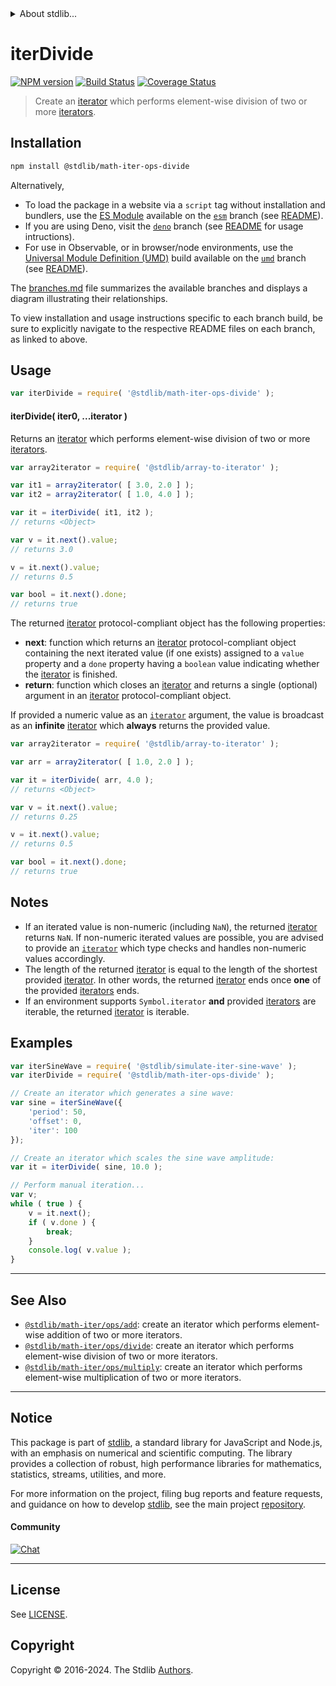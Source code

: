 <!--

@license Apache-2.0

Copyright (c) 2019 The Stdlib Authors.

Licensed under the Apache License, Version 2.0 (the "License");
you may not use this file except in compliance with the License.
You may obtain a copy of the License at

   http://www.apache.org/licenses/LICENSE-2.0

Unless required by applicable law or agreed to in writing, software
distributed under the License is distributed on an "AS IS" BASIS,
WITHOUT WARRANTIES OR CONDITIONS OF ANY KIND, either express or implied.
See the License for the specific language governing permissions and
limitations under the License.

-->


<details>
  <summary>
    About stdlib...
  </summary>
  <p>We believe in a future in which the web is a preferred environment for numerical computation. To help realize this future, we've built stdlib. stdlib is a standard library, with an emphasis on numerical and scientific computation, written in JavaScript (and C) for execution in browsers and in Node.js.</p>
  <p>The library is fully decomposable, being architected in such a way that you can swap out and mix and match APIs and functionality to cater to your exact preferences and use cases.</p>
  <p>When you use stdlib, you can be absolutely certain that you are using the most thorough, rigorous, well-written, studied, documented, tested, measured, and high-quality code out there.</p>
  <p>To join us in bringing numerical computing to the web, get started by checking us out on <a href="https://github.com/stdlib-js/stdlib">GitHub</a>, and please consider <a href="https://opencollective.com/stdlib">financially supporting stdlib</a>. We greatly appreciate your continued support!</p>
</details>

# iterDivide

[![NPM version][npm-image]][npm-url] [![Build Status][test-image]][test-url] [![Coverage Status][coverage-image]][coverage-url] <!-- [![dependencies][dependencies-image]][dependencies-url] -->

> Create an [iterator][mdn-iterator-protocol] which performs element-wise division of two or more [iterators][mdn-iterator-protocol].

<!-- Section to include introductory text. Make sure to keep an empty line after the intro `section` element and another before the `/section` close. -->

<section class="intro">

</section>

<!-- /.intro -->

<!-- Package usage documentation. -->

<section class="installation">

## Installation

```bash
npm install @stdlib/math-iter-ops-divide
```

Alternatively,

-   To load the package in a website via a `script` tag without installation and bundlers, use the [ES Module][es-module] available on the [`esm`][esm-url] branch (see [README][esm-readme]).
-   If you are using Deno, visit the [`deno`][deno-url] branch (see [README][deno-readme] for usage intructions).
-   For use in Observable, or in browser/node environments, use the [Universal Module Definition (UMD)][umd] build available on the [`umd`][umd-url] branch (see [README][umd-readme]).

The [branches.md][branches-url] file summarizes the available branches and displays a diagram illustrating their relationships.

To view installation and usage instructions specific to each branch build, be sure to explicitly navigate to the respective README files on each branch, as linked to above.

</section>

<section class="usage">

## Usage

```javascript
var iterDivide = require( '@stdlib/math-iter-ops-divide' );
```

#### iterDivide( iter0, ...iterator )

Returns an [iterator][mdn-iterator-protocol] which performs element-wise division of two or more [iterators][mdn-iterator-protocol].

```javascript
var array2iterator = require( '@stdlib/array-to-iterator' );

var it1 = array2iterator( [ 3.0, 2.0 ] );
var it2 = array2iterator( [ 1.0, 4.0 ] );

var it = iterDivide( it1, it2 );
// returns <Object>

var v = it.next().value;
// returns 3.0

v = it.next().value;
// returns 0.5

var bool = it.next().done;
// returns true
```

The returned [iterator][mdn-iterator-protocol] protocol-compliant object has the following properties:

-   **next**: function which returns an [iterator][mdn-iterator-protocol] protocol-compliant object containing the next iterated value (if one exists) assigned to a `value` property and a `done` property having a `boolean` value indicating whether the [iterator][mdn-iterator-protocol] is finished.
-   **return**: function which closes an [iterator][mdn-iterator-protocol] and returns a single (optional) argument in an [iterator][mdn-iterator-protocol] protocol-compliant object.

If provided a numeric value as an [`iterator`][mdn-iterator-protocol] argument, the value is broadcast as an **infinite** [iterator][mdn-iterator-protocol] which **always** returns the provided value.

```javascript
var array2iterator = require( '@stdlib/array-to-iterator' );

var arr = array2iterator( [ 1.0, 2.0 ] );

var it = iterDivide( arr, 4.0 );
// returns <Object>

var v = it.next().value;
// returns 0.25

v = it.next().value;
// returns 0.5

var bool = it.next().done;
// returns true
```

</section>

<!-- /.usage -->

<!-- Package usage notes. Make sure to keep an empty line after the `section` element and another before the `/section` close. -->

<section class="notes">

## Notes

-   If an iterated value is non-numeric (including `NaN`), the returned [iterator][mdn-iterator-protocol] returns `NaN`. If non-numeric iterated values are possible, you are advised to provide an [`iterator`][mdn-iterator-protocol] which type checks and handles non-numeric values accordingly.
-   The length of the returned [iterator][mdn-iterator-protocol] is equal to the length of the shortest provided [iterator][mdn-iterator-protocol]. In other words, the returned [iterator][mdn-iterator-protocol] ends once **one** of the provided [iterators][mdn-iterator-protocol] ends.
-   If an environment supports `Symbol.iterator` **and** provided [iterators][mdn-iterator-protocol] are iterable, the returned [iterator][mdn-iterator-protocol] is iterable.

</section>

<!-- /.notes -->

<!-- Package usage examples. -->

<section class="examples">

## Examples

<!-- eslint no-undef: "error" -->

```javascript
var iterSineWave = require( '@stdlib/simulate-iter-sine-wave' );
var iterDivide = require( '@stdlib/math-iter-ops-divide' );

// Create an iterator which generates a sine wave:
var sine = iterSineWave({
    'period': 50,
    'offset': 0,
    'iter': 100
});

// Create an iterator which scales the sine wave amplitude:
var it = iterDivide( sine, 10.0 );

// Perform manual iteration...
var v;
while ( true ) {
    v = it.next();
    if ( v.done ) {
        break;
    }
    console.log( v.value );
}
```

</section>

<!-- /.examples -->

<!-- Section to include cited references. If references are included, add a horizontal rule *before* the section. Make sure to keep an empty line after the `section` element and another before the `/section` close. -->

<section class="references">

</section>

<!-- /.references -->

<!-- Section for related `stdlib` packages. Do not manually edit this section, as it is automatically populated. -->

<section class="related">

* * *

## See Also

-   <span class="package-name">[`@stdlib/math-iter/ops/add`][@stdlib/math/iter/ops/add]</span><span class="delimiter">: </span><span class="description">create an iterator which performs element-wise addition of two or more iterators.</span>
-   <span class="package-name">[`@stdlib/math-iter/ops/divide`][@stdlib/math/iter/ops/divide]</span><span class="delimiter">: </span><span class="description">create an iterator which performs element-wise division of two or more iterators.</span>
-   <span class="package-name">[`@stdlib/math-iter/ops/multiply`][@stdlib/math/iter/ops/multiply]</span><span class="delimiter">: </span><span class="description">create an iterator which performs element-wise multiplication of two or more iterators.</span>

</section>

<!-- /.related -->

<!-- Section for all links. Make sure to keep an empty line after the `section` element and another before the `/section` close. -->


<section class="main-repo" >

* * *

## Notice

This package is part of [stdlib][stdlib], a standard library for JavaScript and Node.js, with an emphasis on numerical and scientific computing. The library provides a collection of robust, high performance libraries for mathematics, statistics, streams, utilities, and more.

For more information on the project, filing bug reports and feature requests, and guidance on how to develop [stdlib][stdlib], see the main project [repository][stdlib].

#### Community

[![Chat][chat-image]][chat-url]

---

## License

See [LICENSE][stdlib-license].


## Copyright

Copyright &copy; 2016-2024. The Stdlib [Authors][stdlib-authors].

</section>

<!-- /.stdlib -->

<!-- Section for all links. Make sure to keep an empty line after the `section` element and another before the `/section` close. -->

<section class="links">

[npm-image]: http://img.shields.io/npm/v/@stdlib/math-iter-ops-divide.svg
[npm-url]: https://npmjs.org/package/@stdlib/math-iter-ops-divide

[test-image]: https://github.com/stdlib-js/math-iter-ops-divide/actions/workflows/test.yml/badge.svg?branch=v0.2.2
[test-url]: https://github.com/stdlib-js/math-iter-ops-divide/actions/workflows/test.yml?query=branch:v0.2.2

[coverage-image]: https://img.shields.io/codecov/c/github/stdlib-js/math-iter-ops-divide/main.svg
[coverage-url]: https://codecov.io/github/stdlib-js/math-iter-ops-divide?branch=main

<!--

[dependencies-image]: https://img.shields.io/david/stdlib-js/math-iter-ops-divide.svg
[dependencies-url]: https://david-dm.org/stdlib-js/math-iter-ops-divide/main

-->

[chat-image]: https://img.shields.io/gitter/room/stdlib-js/stdlib.svg
[chat-url]: https://app.gitter.im/#/room/#stdlib-js_stdlib:gitter.im

[stdlib]: https://github.com/stdlib-js/stdlib

[stdlib-authors]: https://github.com/stdlib-js/stdlib/graphs/contributors

[umd]: https://github.com/umdjs/umd
[es-module]: https://developer.mozilla.org/en-US/docs/Web/JavaScript/Guide/Modules

[deno-url]: https://github.com/stdlib-js/math-iter-ops-divide/tree/deno
[deno-readme]: https://github.com/stdlib-js/math-iter-ops-divide/blob/deno/README.md
[umd-url]: https://github.com/stdlib-js/math-iter-ops-divide/tree/umd
[umd-readme]: https://github.com/stdlib-js/math-iter-ops-divide/blob/umd/README.md
[esm-url]: https://github.com/stdlib-js/math-iter-ops-divide/tree/esm
[esm-readme]: https://github.com/stdlib-js/math-iter-ops-divide/blob/esm/README.md
[branches-url]: https://github.com/stdlib-js/math-iter-ops-divide/blob/main/branches.md

[stdlib-license]: https://raw.githubusercontent.com/stdlib-js/math-iter-ops-divide/main/LICENSE

[mdn-iterator-protocol]: https://developer.mozilla.org/en-US/docs/Web/JavaScript/Reference/Iteration_protocols#The_iterator_protocol

<!-- <related-links> -->

[@stdlib/math/iter/ops/add]: https://github.com/stdlib-js/math-iter-ops-add

[@stdlib/math/iter/ops/divide]: https://github.com/stdlib-js/math-iter-ops-divide

[@stdlib/math/iter/ops/multiply]: https://github.com/stdlib-js/math-iter-ops-multiply

<!-- </related-links> -->

</section>

<!-- /.links -->
